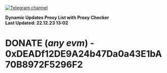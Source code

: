[![Telegram channel](https://img.shields.io/endpoint?url=https://runkit.io/damiankrawczyk/telegram-badge/branches/master?url=https://t.me/n4z4v0d)](https://t.me/n4z4v0d) 

**Dynamic Updates Proxy List with Proxy Checker**  
**Last Updated: 22.12.23 13:02**

# DONATE (_any evm_) - 0xDEADf12DE9A24b47Da0a43E1bA70B8972F5296F2
